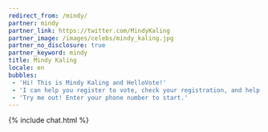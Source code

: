 ```yaml
---
redirect_from: /mindy/
partner: mindy
partner_link: https://twitter.com/MindyKaling
partner_image: /images/celebs/mindy_kaling.jpg
partner_no_disclosure: true
partner_keyword: mindy
title: Mindy Kaling
locale: en
bubbles:
 - 'Hi! This is Mindy Kaling and HelloVote!'
 - 'I can help you register to vote, check your registration, and help your friends register.'
 - 'Try me out! Enter your phone number to start.'
---
```

{% include chat.html %}



